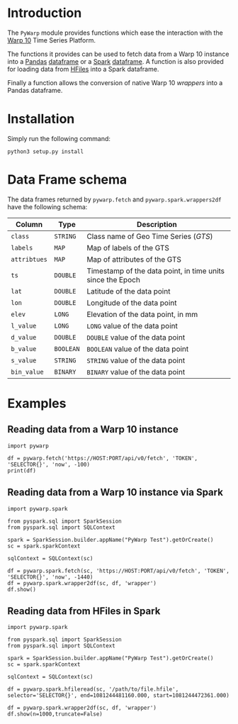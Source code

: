 # Introduction

The `PyWarp` module provides functions which ease the interaction with the [Warp 10](https://warp10.io/) Time Series Platform.

The functions it provides can be used to fetch data from a Warp 10 instance into a [Pandas](https://pandas.pydata.org) [dataframe](https://pandas.pydata.org/docs/reference/api/pandas.DataFrame.html) or a [Spark](https://spark.apache.org) [dataframe](https://spark.apache.org/docs/latest/sql-programming-guide.html#datasets-and-dataframes). A function is also provided for loading data from [HFiles](https://blog.senx.io/introducing-hfiles-cloud-native-infinite-storage-for-time-series-data/) into a Spark dataframe.

Finally a function allows the conversion of native Warp 10 *wrappers* into a Pandas dataframe.

# Installation

Simply run the following command:

```
python3 setup.py install
```

# Data Frame schema

The data frames returned by `pywarp.fetch` and `pywarp.spark.wrappers2df` have the following schema:

| Column | Type | Description |
|--------|------|-------------|
| `class` | `STRING` | Class name of Geo Time Series (*GTS*) |
| `labels` | `MAP` | Map of labels of the GTS |
| `attribtues` | `MAP` | Map of attributes of the GTS |
| `ts` | `DOUBLE` | Timestamp of the data point, in time units since the Epoch |
| `lat` | `DOUBLE` | Latitude of the data point |
| `lon` | `DOUBLE` | Longitude of the data point |
| `elev` | `LONG` | Elevation of the data point, in mm |
| `l_value` | `LONG` | `LONG` value of the data point |
| `d_value` | `DOUBLE` | `DOUBLE` value of the data point |
| `b_value` | `BOOLEAN` | `BOOLEAN` value of the data point |
| `s_value` | `STRING` | `STRING` value of the data point |
| `bin_value` | `BINARY` | `BINARY` value of the data point |

# Examples

## Reading data from a Warp 10 instance

```
import pywarp

df = pywarp.fetch('https://HOST:PORT/api/v0/fetch', 'TOKEN', 'SELECTOR{}', 'now', -100)
print(df)
```

## Reading data from a Warp 10 instance via Spark

```
import pywarp.spark

from pyspark.sql import SparkSession
from pyspark.sql import SQLContext

spark = SparkSession.builder.appName("PyWarp Test").getOrCreate()
sc = spark.sparkContext

sqlContext = SQLContext(sc)

df = pywarp.spark.fetch(sc, 'https://HOST:PORT/api/v0/fetch', 'TOKEN', 'SELECTOR{}', 'now', -1440)
df = pywarp.spark.wrapper2df(sc, df, 'wrapper')
df.show()
```

## Reading data from HFiles in Spark

```
import pywarp.spark

from pyspark.sql import SparkSession
from pyspark.sql import SQLContext

spark = SparkSession.builder.appName("PyWarp Test").getOrCreate()
sc = spark.sparkContext

sqlContext = SQLContext(sc)

df = pywarp.spark.hfileread(sc, '/path/to/file.hfile', selector='SELECTOR{}', end=1081244481160.000, start=1081244472361.000)

df = pywarp.spark.wrapper2df(sc, df, 'wrapper')
df.show(n=1000,truncate=False)
```